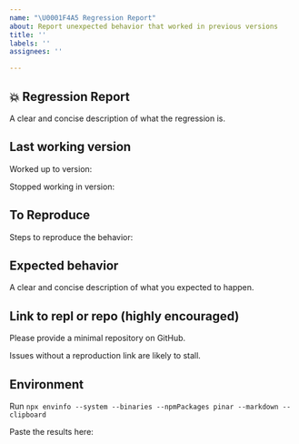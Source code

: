```yaml
---
name: "\U0001F4A5 Regression Report"
about: Report unexpected behavior that worked in previous versions
title: ''
labels: ''
assignees: ''

---
```


## 💥 Regression Report

A clear and concise description of what the regression is.

## Last working version

Worked up to version:

Stopped working in version:

## To Reproduce

Steps to reproduce the behavior:

## Expected behavior

A clear and concise description of what you expected to happen.

## Link to repl or repo (highly encouraged)

Please provide a minimal repository on GitHub.

Issues without a reproduction link are likely to stall.

## Environment

Run `npx envinfo --system --binaries --npmPackages pinar --markdown --clipboard`

Paste the results here:

```bash

```
